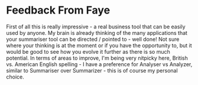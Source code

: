 # Feedback From Faye

First of all this is really impressive - a real business tool that can be easily used by anyone.
My brain is already thinking of the many applications that your summariser tool can be directed / pointed to - well done!
Not sure where your thinking is at the moment or if you have the opportunity to, but it would be good to see how you
evolve it further as there is so much potential.
In terms of areas to improve, I'm being very nitpicky here,
British vs. American English spelling - I have a preference for Analyser vs Analyzer, similar to Summariser over
Summarizer - this is of course my personal choice.
